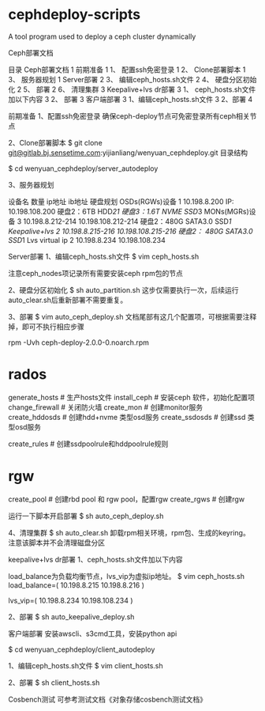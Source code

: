 # cephdeploy-scripts
A tool program used to deploy a ceph cluster dynamically


Ceph部署文档

目录
Ceph部署文档	1
前期准备	1
1、 配置ssh免密登录	1
2、 Clone部署脚本	1
3、 服务器规划	1
Server部署	2
3、 编辑ceph_hosts.sh文件	2
4、 硬盘分区初始化	2
5、 部署	2
6、 清理集群	3
Keepalive+lvs dr部署	3
1、 ceph_hosts.sh文件加以下内容	3
2、 部署	3
客户端部署	3
1、编辑ceph_hosts.sh文件	3
2、部署	4

前期准备
1、配置ssh免密登录
确保ceph-deploy节点可免密登录所有ceph相关节点

2、Clone部署脚本
$ git clone git@gitlab.bj.sensetime.com:yijianliang/wenyuan_cephdeploy.git
目录结构

$ cd wenyuan_cephdeploy/server_autodeploy


3、服务器规划



设备名	数量	ip地址	ib地址	硬盘规划
OSDs(RGWs)设备	1	10.198.8.200	IP: 10.198.108.200	硬盘2：6TB HDD*21
硬盘3：1.6T NVME SSD*3
MONs(MGRs)设备	3	10.198.8.212-214	10.198.108.212-214	硬盘2：480G SATA3.0 SSD*1
Keepalive+lvs	2	10.198.8.215-216	10.198.108.215-216	硬盘2： 480G SATA3.0 SSD*1
Lvs virtual ip	2	10.198.8.234	10.198.108.234	

Server部署
1、编辑ceph_hosts.sh文件
$ vim ceph_hosts.sh

注意ceph_nodes项记录所有需要安装ceph rpm包的节点

2、硬盘分区初始化
$ sh auto_partition.sh
这步仅需要执行一次，后续运行auto_clear.sh后重新部署不需要重复。

3、部署
$ vim auto_ceph_deploy.sh
文档尾部有这几个配置项，可根据需要注释掉，即可不执行相应步骤

rpm -Uvh ceph-deploy-2.0.0-0.noarch.rpm

# rados

generate_hosts     # 生产hosts文件
install_ceph        # 安装ceph 软件，初始化配置项
change_firewall     # 关闭防火墙
create_mon        # 创建monitor服务
create_hddosds     # 创建hdd+nvme 类型osd服务
create_ssdosds      # 创建ssd 类型osd服务

create_rules        # 创建ssdpoolrule和hddpoolrule规则

# rgw

create_pool        # 创建rbd pool 和 rgw pool，配置rgw
create_rgws        # 创建rgw

运行一下脚本开启部署
$ sh auto_ceph_deploy.sh

4、清理集群
$ sh auto_clear.sh
卸载rpm相关环境，rpm包、生成的keyring。
注意该脚本并不会清理磁盘分区

keepalive+lvs dr部署
1、ceph_hosts.sh文件加以下内容

load_balance为负载均衡节点，lvs_vip为虚拟ip地址。
$ vim ceph_hosts.sh
load_balance=(
10.198.8.215
10.198.8.216
)

lvs_vip=(
10.198.8.234
10.198.108.234
)

2、部署
$ sh auto_keepalive_deploy.sh

客户端部署
安装awscli、s3cmd工具，安装python api

$ cd wenyuan_cephdeploy/client_autodeploy

1、编辑ceph_hosts.sh文件
$ vim client_hosts.sh

2、部署
$ sh client_hosts.sh

Cosbench测试
可参考测试文档《对象存储cosbench测试文档》

